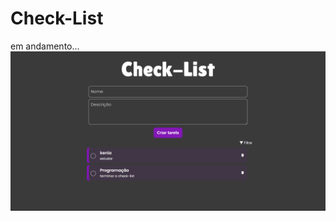 ﻿# Check-List
em andamento...
![Texto Alternativo](https://github.com/keniareis/Check-List/blob/main/img_4_readme/preview.png)
